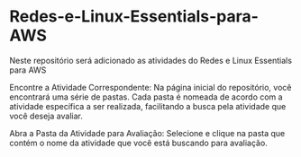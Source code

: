 # Redes-e-Linux-Essentials-para-AWS
Neste repositório será adicionado as atividades do Redes e Linux Essentials para AWS

Encontre a Atividade Correspondente: Na página inicial do repositório, você encontrará uma série de pastas. Cada pasta é nomeada de acordo com a atividade específica a ser realizada, facilitando a busca pela atividade que você deseja avaliar.

Abra a Pasta da Atividade para Avaliação: Selecione e clique na pasta que contém o nome da atividade que você está buscando para avaliação.
